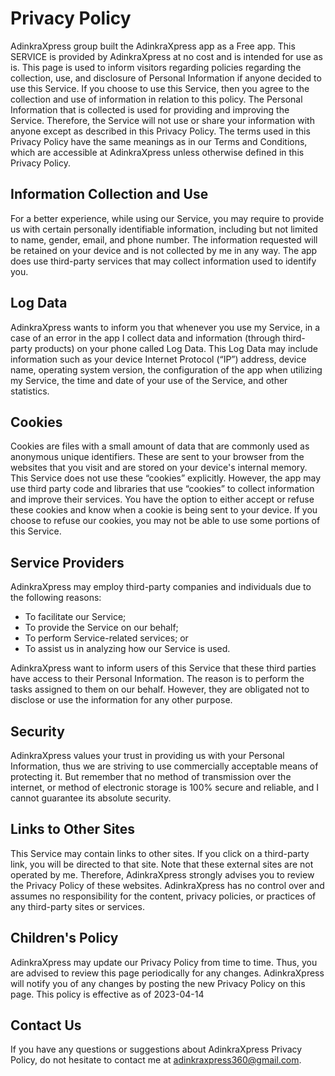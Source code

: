 # Privacy Policy

AdinkraXpress group built the AdinkraXpress app as a Free app. This SERVICE is provided by AdinkraXpress at no cost and is intended for use as is. This page is used to inform visitors regarding policies regarding the collection, use, and disclosure of Personal Information if anyone decided to use this Service. If you choose to use this Service, then you agree to the collection and use of information in relation to this policy. The Personal Information that is collected is used for providing and improving the Service. Therefore, the Service will not use or share your information with anyone except as described in this Privacy Policy. The terms used in this Privacy Policy have the same meanings as in our Terms and Conditions, which are accessible at AdinkraXpress unless otherwise defined in this Privacy Policy.

## Information Collection and Use

For a better experience, while using our Service, you may require to provide us with certain personally identifiable information, including but not limited to name, gender, email, and phone number. The information requested will be retained on your device and is not collected by me in any way. The app does use third-party services that may collect information used to identify you.


## Log Data

AdinkraXpress wants to inform you that whenever you use my Service, in a case of an error in the app I collect data and information (through third-party products) on your phone called Log Data. This Log Data may include information such as your device Internet Protocol (“IP”) address, device name, operating system version, the configuration of the app when utilizing my Service, the time and date of your use of the Service, and other statistics.

## Cookies

Cookies are files with a small amount of data that are commonly used as anonymous unique identifiers. These are sent to your browser from the websites that you visit and are stored on your device's internal memory. This Service does not use these “cookies” explicitly. However, the app may use third party code and libraries that use “cookies” to collect information and improve their services. You have the option to either accept or refuse these cookies and know when a cookie is being sent to your device. If you choose to refuse our cookies, you may not be able to use some portions of this Service.

## Service Providers

AdinkraXpress may employ third-party companies and individuals due to the following reasons:

- To facilitate our Service;
- To provide the Service on our behalf;
- To perform Service-related services; or
- To assist us in analyzing how our Service is used.

AdinkraXpress want to inform users of this Service that these third parties have access to their Personal Information. The reason is to perform the tasks assigned to them on our behalf. However, they are obligated not to disclose or use the information for any other purpose.

## Security

AdinkraXpress values your trust in providing us with your Personal Information, thus we are striving to use commercially acceptable means of protecting it. But remember that no method of transmission over the internet, or method of electronic storage is 100% secure and reliable, and I cannot guarantee its absolute security.

## Links to Other Sites

This Service may contain links to other sites. If you click on a third-party link, you will be directed to that site. Note that these external sites are not operated by me. Therefore, AdinkraXpress strongly advises you to review the Privacy Policy of these websites. AdinkraXpress has no control over and assumes no responsibility for the content, privacy policies, or practices of any third-party sites or services.

## Children's Policy

AdinkraXpress may update our Privacy Policy from time to time. Thus, you are advised to review this page periodically for any changes. AdinkraXpress will notify you of any changes by posting the new Privacy Policy on this page.
This policy is effective as of 2023-04-14

## Contact Us

If you have any questions or suggestions about AdinkraXpress Privacy Policy, do not hesitate to contact me at adinkraxpress360@gmail.com.
